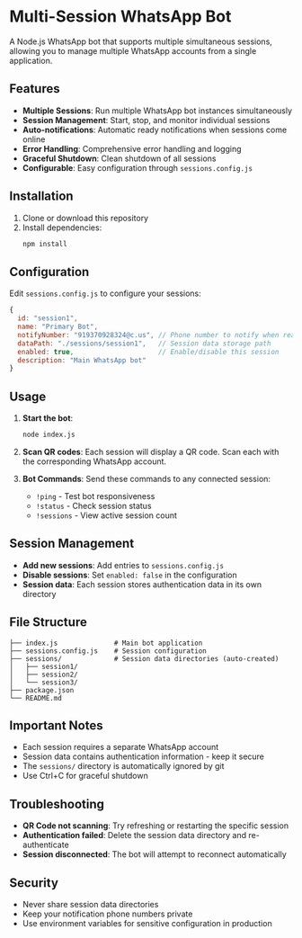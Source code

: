 # Multi-Session WhatsApp Bot

A Node.js WhatsApp bot that supports multiple simultaneous sessions, allowing you to manage multiple WhatsApp accounts from a single application.

## Features

- **Multiple Sessions**: Run multiple WhatsApp bot instances simultaneously
- **Session Management**: Start, stop, and monitor individual sessions
- **Auto-notifications**: Automatic ready notifications when sessions come online
- **Error Handling**: Comprehensive error handling and logging
- **Graceful Shutdown**: Clean shutdown of all sessions
- **Configurable**: Easy configuration through `sessions.config.js`

## Installation

1. Clone or download this repository
2. Install dependencies:
   ```bash
   npm install
   ```

## Configuration

Edit `sessions.config.js` to configure your sessions:

```javascript
{
  id: "session1",
  name: "Primary Bot",
  notifyNumber: "919370928324@c.us", // Phone number to notify when ready
  dataPath: "./sessions/session1",   // Session data storage path
  enabled: true,                     // Enable/disable this session
  description: "Main WhatsApp bot"
}
```

## Usage

1. **Start the bot**:
   ```bash
   node index.js
   ```

2. **Scan QR codes**: Each session will display a QR code. Scan each with the corresponding WhatsApp account.

3. **Bot Commands**: Send these commands to any connected session:
   - `!ping` - Test bot responsiveness
   - `!status` - Check session status
   - `!sessions` - View active session count

## Session Management

- **Add new sessions**: Add entries to `sessions.config.js`
- **Disable sessions**: Set `enabled: false` in the configuration
- **Session data**: Each session stores authentication data in its own directory

## File Structure

```
├── index.js              # Main bot application
├── sessions.config.js    # Session configuration
├── sessions/             # Session data directories (auto-created)
│   ├── session1/
│   ├── session2/
│   └── session3/
├── package.json
└── README.md
```

## Important Notes

- Each session requires a separate WhatsApp account
- Session data contains authentication information - keep it secure
- The `sessions/` directory is automatically ignored by git
- Use Ctrl+C for graceful shutdown

## Troubleshooting

- **QR Code not scanning**: Try refreshing or restarting the specific session
- **Authentication failed**: Delete the session data directory and re-authenticate
- **Session disconnected**: The bot will attempt to reconnect automatically

## Security

- Never share session data directories
- Keep your notification phone numbers private
- Use environment variables for sensitive configuration in production
